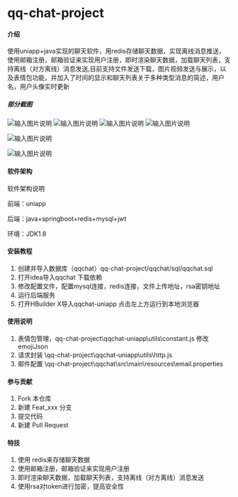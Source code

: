 # qq-chat-project

#### 介绍
使用uniapp+java实现的聊天软件，用redis存储聊天数据，实现离线消息推送，使用邮箱注册，邮箱验证来实现用户注册，即时渲染聊天数据，加载聊天列表，支持离线（对方离线）消息发送,目前支持文件发送下载，图片视频发送与展示，以及表情包功能，并加入了时间的显示和聊天列表关于多种类型消息的简述，用户名，用户头像实时更新
##### 部分截图
![输入图片说明](qqchat-uniapp/static/images/liaotian.jpg)
![输入图片说明](qqchat-uniapp/static/images/liaotian2.jpg)
![输入图片说明](qqchat-uniapp/static/images/liaotian3.jpg)
![输入图片说明](qqchat-uniapp/static/images/liaotian4.jpg)

![输入图片说明](qqchat-uniapp/static/images/haoyou.png)

![输入图片说明](qqchat-uniapp/static/images/message.png)

#### 软件架构
软件架构说明

前端：uniapp

后端：java+springboot+redis+mysql+jwt

环境：JDK1.8


#### 安装教程

1.  创建并导入数据库（qqchat）qq-chat-project/qqchat/sql/qqchat.sql 
2.  打开idea导入qqchat 下载依赖
3.  修改配置文件，配置mysql连接，redis连接，文件上传地址，rsa密钥地址
4.  运行后端服务
5.  打开HBuilder X导入qqchat-uniapp 点击左上方运行到本地浏览器

#### 使用说明

1.  表情包管理，qq-chat-project\qqchat-uniapp\utils\constant.js  修改emojiJson
2.  请求封装 \qq-chat-project\qqchat-uniapp\utils\http.js
3.  邮件配置 \qq-chat-project\qqchat\src\main\resources\email.properties

#### 参与贡献

1.  Fork 本仓库
2.  新建 Feat_xxx 分支
3.  提交代码
4.  新建 Pull Request


#### 特技

1.  使用 redis来存储聊天数据
2.  使用邮箱注册，邮箱验证来实现用户注册
3.  即时渲染聊天数据，加载聊天列表，支持离线（对方离线）消息发送
4.  使用rsa对token进行加密，提高安全性
